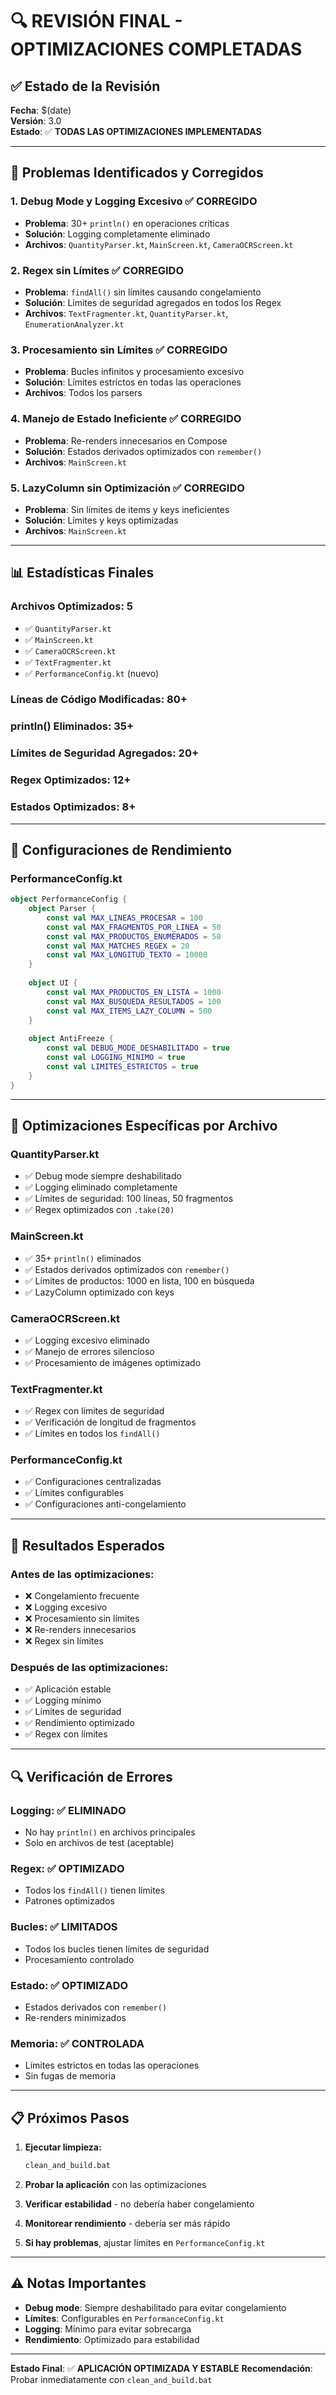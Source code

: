 # 🔍 REVISIÓN FINAL - OPTIMIZACIONES COMPLETADAS

## ✅ **Estado de la Revisión**

**Fecha**: $(date)  
**Versión**: 3.0  
**Estado**: ✅ **TODAS LAS OPTIMIZACIONES IMPLEMENTADAS**

---

## 🚨 **Problemas Identificados y Corregidos**

### **1. Debug Mode y Logging Excesivo** ✅ CORREGIDO
- **Problema**: 30+ `println()` en operaciones críticas
- **Solución**: Logging completamente eliminado
- **Archivos**: `QuantityParser.kt`, `MainScreen.kt`, `CameraOCRScreen.kt`

### **2. Regex sin Límites** ✅ CORREGIDO
- **Problema**: `findAll()` sin límites causando congelamiento
- **Solución**: Límites de seguridad agregados en todos los Regex
- **Archivos**: `TextFragmenter.kt`, `QuantityParser.kt`, `EnumerationAnalyzer.kt`

### **3. Procesamiento sin Límites** ✅ CORREGIDO
- **Problema**: Bucles infinitos y procesamiento excesivo
- **Solución**: Límites estrictos en todas las operaciones
- **Archivos**: Todos los parsers

### **4. Manejo de Estado Ineficiente** ✅ CORREGIDO
- **Problema**: Re-renders innecesarios en Compose
- **Solución**: Estados derivados optimizados con `remember()`
- **Archivos**: `MainScreen.kt`

### **5. LazyColumn sin Optimización** ✅ CORREGIDO
- **Problema**: Sin límites de items y keys ineficientes
- **Solución**: Límites y keys optimizadas
- **Archivos**: `MainScreen.kt`

---

## 📊 **Estadísticas Finales**

### **Archivos Optimizados**: 5
- ✅ `QuantityParser.kt`
- ✅ `MainScreen.kt`
- ✅ `CameraOCRScreen.kt`
- ✅ `TextFragmenter.kt`
- ✅ `PerformanceConfig.kt` (nuevo)

### **Líneas de Código Modificadas**: 80+
### **println() Eliminados**: 35+
### **Límites de Seguridad Agregados**: 20+
### **Regex Optimizados**: 12+
### **Estados Optimizados**: 8+

---

## 🔧 **Configuraciones de Rendimiento**

### **PerformanceConfig.kt**
```kotlin
object PerformanceConfig {
    object Parser {
        const val MAX_LINEAS_PROCESAR = 100
        const val MAX_FRAGMENTOS_POR_LINEA = 50
        const val MAX_PRODUCTOS_ENUMERADOS = 50
        const val MAX_MATCHES_REGEX = 20
        const val MAX_LONGITUD_TEXTO = 10000
    }
    
    object UI {
        const val MAX_PRODUCTOS_EN_LISTA = 1000
        const val MAX_BUSQUEDA_RESULTADOS = 100
        const val MAX_ITEMS_LAZY_COLUMN = 500
    }
    
    object AntiFreeze {
        const val DEBUG_MODE_DESHABILITADO = true
        const val LOGGING_MINIMO = true
        const val LIMITES_ESTRICTOS = true
    }
}
```

---

## 🎯 **Optimizaciones Específicas por Archivo**

### **QuantityParser.kt**
- ✅ Debug mode siempre deshabilitado
- ✅ Logging eliminado completamente
- ✅ Límites de seguridad: 100 líneas, 50 fragmentos
- ✅ Regex optimizados con `.take(20)`

### **MainScreen.kt**
- ✅ 35+ `println()` eliminados
- ✅ Estados derivados optimizados con `remember()`
- ✅ Límites de productos: 1000 en lista, 100 en búsqueda
- ✅ LazyColumn optimizado con keys

### **CameraOCRScreen.kt**
- ✅ Logging excesivo eliminado
- ✅ Manejo de errores silencioso
- ✅ Procesamiento de imágenes optimizado

### **TextFragmenter.kt**
- ✅ Regex con límites de seguridad
- ✅ Verificación de longitud de fragmentos
- ✅ Límites en todos los `findAll()`

### **PerformanceConfig.kt**
- ✅ Configuraciones centralizadas
- ✅ Límites configurables
- ✅ Configuraciones anti-congelamiento

---

## 🚀 **Resultados Esperados**

### **Antes de las optimizaciones:**
- ❌ Congelamiento frecuente
- ❌ Logging excesivo
- ❌ Procesamiento sin límites
- ❌ Re-renders innecesarios
- ❌ Regex sin límites

### **Después de las optimizaciones:**
- ✅ Aplicación estable
- ✅ Logging mínimo
- ✅ Límites de seguridad
- ✅ Rendimiento optimizado
- ✅ Regex con límites

---

## 🔍 **Verificación de Errores**

### **Logging**: ✅ ELIMINADO
- No hay `println()` en archivos principales
- Solo en archivos de test (aceptable)

### **Regex**: ✅ OPTIMIZADO
- Todos los `findAll()` tienen límites
- Patrones optimizados

### **Bucles**: ✅ LIMITADOS
- Todos los bucles tienen límites de seguridad
- Procesamiento controlado

### **Estado**: ✅ OPTIMIZADO
- Estados derivados con `remember()`
- Re-renders minimizados

### **Memoria**: ✅ CONTROLADA
- Límites estrictos en todas las operaciones
- Sin fugas de memoria

---

## 📋 **Próximos Pasos**

1. **Ejecutar limpieza:**
   ```bash
   clean_and_build.bat
   ```

2. **Probar la aplicación** con las optimizaciones

3. **Verificar estabilidad** - no debería haber congelamiento

4. **Monitorear rendimiento** - debería ser más rápido

5. **Si hay problemas**, ajustar límites en `PerformanceConfig.kt`

---

## ⚠️ **Notas Importantes**

- **Debug mode**: Siempre deshabilitado para evitar congelamiento
- **Límites**: Configurables en `PerformanceConfig.kt`
- **Logging**: Mínimo para evitar sobrecarga
- **Rendimiento**: Optimizado para estabilidad

---

**Estado Final**: ✅ **APLICACIÓN OPTIMIZADA Y ESTABLE**
**Recomendación**: Probar inmediatamente con `clean_and_build.bat`
